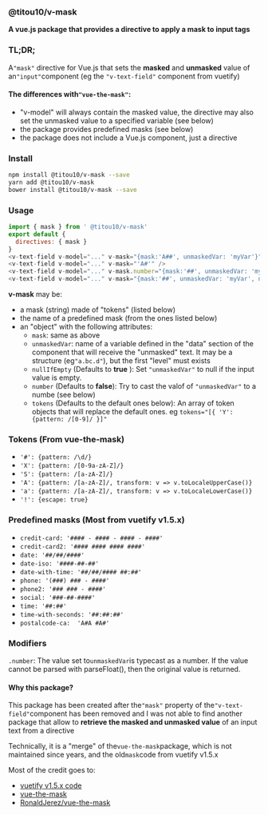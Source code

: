 ### @titou10/v-mask
**A vue.js package that provides a directive to apply a mask to input tags**

### TL;DR;
A`"mask"` directive for Vue.js that sets the **masked** and **unmasked** value of an`"input"`component (eg the `"v-text-field"` component from vuetify)

#### The differences with`"vue-the-mask"`:
- "v-model" will always contain the masked value, the directive may also set the unmasked value to a specified variable (see below)
- the package provides predefined masks (see below)
- the package does not include a Vue.js component, just a directive

### Install

```sh
npm install @titou10/v-mask --save
yarn add @titou10/v-mask
bower install @titou10/v-mask --save
```
### Usage
```js
import { mask } from ' @titou10/v-mask'
export default {
  directives: { mask }
}
<v-text-field v-model="..." v-mask="{mask:'A##', unmaskedVar: 'myVar'}" />
<v-text-field v-model="..." v-mask="'A#'" />
<v-text-field v-model="..." v-mask.number="{mask:'##', unmaskedVar: 'myVar'}" />
<v-text-field v-model="..." v-mask="{mask:'##', unmaskedVar: 'myVar', number: true}" />

```

**v-mask** may be:
- a mask (string) made of "tokens" (listed below)
- the name of a predefined mask (from the ones listed below)
- an "object" with the following attributes:
  - `mask`: same as above
  - `unmaskedVar`: name of a variable defined in the "data" section of the component that will receive the "unmasked" text. It may be a structure (eg`"a.bc.d"`), but the first "level" must exists
  - `nullIfEmpty` (Defaults to **true** ): Set `"unmaskedVar"` to null if the input value is empty. 
  - `number` (Defaults to **false**): Try to cast the valof of `"unmaskedVar"` to a numbe (see below)
  - `tokens` (Defaults to the default ones below): An array of token objects that will replace the default ones. eg `tokens="[{ 'Y': {pattern: /[0-9]/ }]"`
  

### Tokens (From vue-the-mask)

- `'#': {pattern: /\d/}`
- `'X': {pattern: /[0-9a-zA-Z]/}`
- `'S': {pattern: /[a-zA-Z]/}`
- `'A': {pattern: /[a-zA-Z]/, transform: v => v.toLocaleUpperCase()}`
- `'a': {pattern: /[a-zA-Z]/, transform: v => v.toLocaleLowerCase()}`
- `'!': {escape: true}`

### Predefined masks (Most from vuetify v1.5.x)

- `credit-card: '#### - #### - #### - ####'`
- `credit-card2: '#### #### #### ####'`
- `date: '##/##/####'`
- `date-iso: '####-##-##'`
- `date-with-time: '##/##/#### ##:##'`
- `phone: '(###) ### - ####'`
- `phone2: '### ### - ####'`
- `social: '###-##-####'`
- `time: '##:##'`
- `time-with-seconds: '##:##:##'`
- `postalcode-ca:  'A#A #A#'`

### Modifiers
`.number`: The value set to`unmaskedVar`is typecast as a number. If the value cannot be parsed with parseFloat(), then the original value is returned.

#### Why this package?
This package has been created after the`"mask"` property of the`"v-text-field"`component has been removed and I was not able to find another package that allow to **retrieve the masked and unmasked value** of an input text from a directive

Technically, it is a "merge" of the`vue-the-mask`package, which is not maintained since years, and the old`mask`code from vuetify v1.5.x

Most of the credit goes to: 
- [vuetify v1.5.x code](https://github.com/vuetifyjs/vuetify/blob/v1.5.18/packages/vuetify/src/util/mask.ts)
- [vue-the-mask](https://github.com/vuejs-tips/vue-the-mask)
- [RonaldJerez/vue-the-mask](https://github.com/RonaldJerez/vue-the-mask)